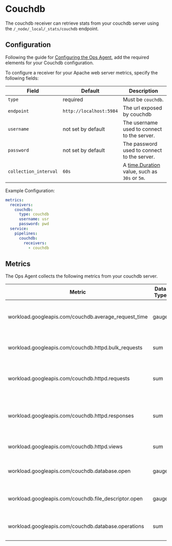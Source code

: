 # Couchdb

<!-- TODO: Add these config options to public docs, publish them and replace the install instruction with the content below.-->
<!--
Follow [installation guide](https://cloud.google.com/stackdriver/docs/solutions/agents/ops-agent/third-party/couchdb)
for instructions to collect logs and metrics from this application using Ops Agent.
-->

The couchdb receiver can retrieve stats from your couchdb server using the `/_node/_local/_stats/couchdb` endpoint.

## Configuration

Following the guide for [Configuring the Ops Agent](https://cloud.google.com/stackdriver/docs/solutions/agents/ops-agent/configuration#file-location), add the required elements for your Couchdb configuration.

To configure a receiver for your Apache web server metrics, specify the following fields:

| Field                 | Default                 | Description                                                                            |
|-----------------------|-------------------------|----------------------------------------------------------------------------------------|
| `type`                | required                | Must be `couchdb`.                                                                     |
| `endpoint`            | `http://localhost:5984` | The url exposed by couchdb                                                             |
| `username`            | not set by default      | The username used to connect to the server.                                            |
| `password`            | not set by default      | The password used to connect to the server.                                            |
| `collection_interval` | `60s`                   | A [time.Duration](https://pkg.go.dev/time#ParseDuration) value, such as `30s` or `5m`. |

Example Configuration:

```yaml
metrics:
  receivers:
    couchdb:
      type: couchdb
      username: usr
      password: pwd
  service:
    pipelines:
      couchdb:
        receivers:
          - couchdb
```

## Metrics

The Ops Agent collects the following metrics from your couchdb server.

| Metric                                               | Data Type | Unit         | Labels                      | Description                                  |
|------------------------------------------------------|-----------|--------------|-----------------------------|----------------------------------------------|
| workload.googleapis.com/couchdb.average_request_time | gauge     | ms           | node_name                   | The average duration of a served request.    |
| workload.googleapis.com/couchdb.httpd.bulk_requests  | sum       | {requests}   | node_name                   | The number of bulk requests.                 |
| workload.googleapis.com/couchdb.httpd.requests       | sum       | {requests}   | node_name, http.method      | The number of HTTP requests by method.       |
| workload.googleapis.com/couchdb.httpd.responses      | sum       | {responses}  | node_name, http.status_code | The number of HTTP responses by status code. |
| workload.googleapis.com/couchdb.httpd.views          | sum       | {views}      | node_name, view             | The number of views read.                    |
| workload.googleapis.com/couchdb.database.open        | gauge     | {databases}  | node_name                   | The number of open databases.                |
| workload.googleapis.com/couchdb.file_descriptor.open | gauge     | {files}      | node_name                   | The number of open file descriptors.         |
| workload.googleapis.com/couchdb.database.operations  | sum       | {operations} | node_name, operation        | The number of database operations.           |
